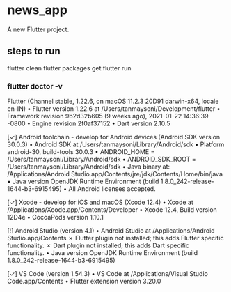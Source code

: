 # news_app

A new Flutter project.

## steps to run
flutter clean
flutter packages get
flutter run

### flutter doctor -v
Flutter (Channel stable, 1.22.6, on macOS 11.2.3 20D91 darwin-x64, locale en-IN)
    • Flutter version 1.22.6 at /Users/tanmaysoni/Development/flutter
    • Framework revision 9b2d32b605 (9 weeks ago), 2021-01-22 14:36:39 -0800
    • Engine revision 2f0af37152
    • Dart version 2.10.5


[✓] Android toolchain - develop for Android devices (Android SDK version 30.0.3)
    • Android SDK at /Users/tanmaysoni/Library/Android/sdk
    • Platform android-30, build-tools 30.0.3
    • ANDROID_HOME = /Users/tanmaysoni/Library/Android/sdk
    • ANDROID_SDK_ROOT = /Users/tanmaysoni/Library/Android/sdk
    • Java binary at: /Applications/Android Studio.app/Contents/jre/jdk/Contents/Home/bin/java
    • Java version OpenJDK Runtime Environment (build 1.8.0_242-release-1644-b3-6915495)
    • All Android licenses accepted.

[✓] Xcode - develop for iOS and macOS (Xcode 12.4)
    • Xcode at /Applications/Xcode.app/Contents/Developer
    • Xcode 12.4, Build version 12D4e
    • CocoaPods version 1.10.1

[!] Android Studio (version 4.1)
    • Android Studio at /Applications/Android Studio.app/Contents
    ✗ Flutter plugin not installed; this adds Flutter specific functionality.
    ✗ Dart plugin not installed; this adds Dart specific functionality.
    • Java version OpenJDK Runtime Environment (build 1.8.0_242-release-1644-b3-6915495)

[✓] VS Code (version 1.54.3)
    • VS Code at /Applications/Visual Studio Code.app/Contents
    • Flutter extension version 3.20.0
